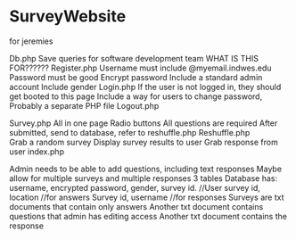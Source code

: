 # SurveyWebsite
for jeremies


Db.php
	Save queries for software development team
	WHAT IS THIS FOR??????
Register.php
	Username must include @myemail.indwes.edu 
	Password must be good
	Encrypt password
	Include a standard admin account
	Include gender
Login.php
	If the user is not logged in, they should get booted to this page
	Include a way for users to change password, Probably a separate PHP file
Logout.php


Survey.php
	All in one page
	Radio buttons
	All questions are required
	After submitted, send to database, refer to reshuffle.php
Reshuffle.php	
	Grab a random survey
	Display survey results to user
	Grab response from user
index.php


Admin needs to be able to add questions, including text responses
Maybe allow for multiple surveys and multiple responses
3 tables Database has: 
username, encrypted password, gender, survey id. 	//User
survey id, location 						//for answers
Survey id, username 					//for responses
Surveys are txt documents that contain only answers
	Another txt document contains questions that admin has editing access
	Another txt document contains the response


